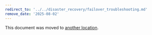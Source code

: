 ```yaml
---
redirect_to: '../../disaster_recovery/failover_troubleshooting.md'
remove_date: '2025-08-02'
---
```


<!-- markdownlint-disable -->
<!-- vale off -->

This document was moved to [another location](../../disaster_recovery/failover_troubleshooting.md).

<!-- This redirect file can be deleted after <YYYY-MM-DD>. -->
<!-- Redirects that point to other docs in the same project expire in three months. -->
<!-- Redirects that point to docs in a different project or site (for example, link is not relative and starts with `https:`) expire in one year. -->
<!-- Before deletion, see: https://docs.gitlab.com/ee/development/documentation/redirects.html -->
